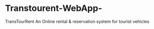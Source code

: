 # Transtourent-WebApp-
TransTourRent An Online rental &amp; reservation system for tourist vehicles
